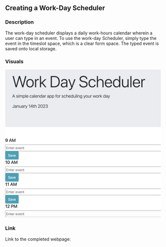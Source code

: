 ## Creating a Work-Day Scheduler

### Description

The work-day scheduler displays a daily work-hours calendar wherein a user can type in an event.
To use the work-day Scheduler, simply type the event in the timeslot space, which is a clear form space. The typed event is saved onto local storage.

### Visuals

<img class="screenshot" src="./assets/images/Screenshot.png">

### Link

Link to the completed webpage:
